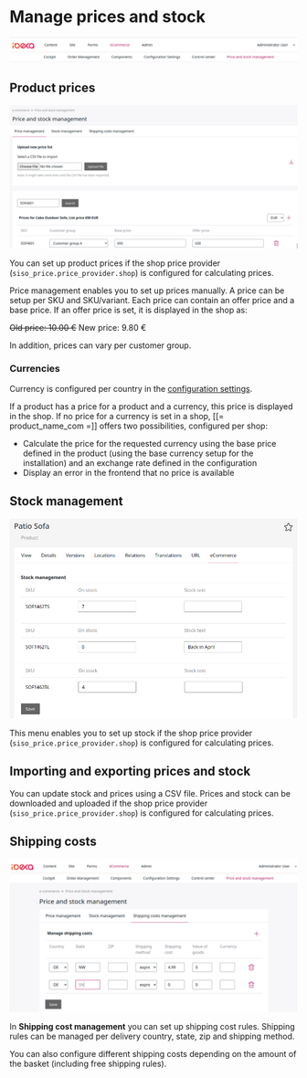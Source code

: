 # Manage prices and stock

![](img/manage_prices_menu.png)

## Product prices

![](img/price_management_prices.png)

You can set up product prices if the shop price provider (`siso_price.price_provider.shop`) is configured for calculating prices.

Price management enables you to set up prices manually. A price can be setup per SKU and SKU/variant.
Each price can contain an offer price and a base price.
If an offer price is set, it is displayed in the shop as:

~~Old price: 10.00 €~~ New price: 9.80 €

In addition, prices can vary per customer group.

### Currencies

Currency is configured per country in the [configuration settings](https://doc.ezplatform.com/en/master/guide/configuration/configuration.md#currencies-used-per-country).

If a product has a price for a product and a currency, this price is displayed in the shop.
If no price for a currency is set in a shop, [[= product_name_com =]] offers two possibilities, configured per shop:

- Calculate the price for the requested currency using the base price defined in the product
(using the base currency setup for the installation) and an exchange rate defined in the configuration
- Display an error in the frontend that no price is available

## Stock management

![](img/stock_management.png)

This menu enables you to set up stock if the shop price provider (`siso_price.price_provider.shop`) is configured for calculating prices.

## Importing and exporting prices and stock

You can update stock and prices using a CSV file.
Prices and stock can be downloaded and uploaded if the shop price provider (`siso_price.price_provider.shop`) is configured for calculating prices.

## Shipping costs

![](img/shipping_costs.png)

In **Shipping cost management** you can set up shipping cost rules. Shipping rules can be managed per delivery country, state, zip and shipping method.

You can also configure different shipping costs depending on the amount of the basket (including free shipping rules).
